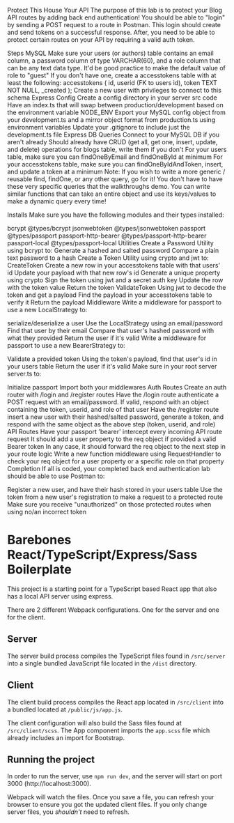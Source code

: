 Protect This House Your API
The purpose of this lab is to protect your Blog API routes by adding back end authentication! You should be able to "login" by sending a POST request to a route in Postman. This login should create and send tokens on a successful response. After, you need to be able to protect certain routes on your API by requiring a valid auth token.

Steps
MySQL
Make sure your users (or authors) table contains an email column, a password column of type VARCHAR(60), and a role column that can be any text data type. It'd be good practice to make the default value of role to "guest"
If you don't have one, create a accesstokens table with at least the following:
accesstokens (
    id,
    userid (FK to users id),
    token TEXT NOT NULL,
    _created
);
Create a new user with privileges to connect to this schema
Express Config
Create a config directory in your server src code
Have an index.ts that will swap between production/development based on the environment variable NODE_ENV
Export your MySQL config object from your development.ts and a mirror object format from production.ts using environment variables
Update your .gitignore to include just the development.ts file
Express DB Queries
Connect to your MySQL DB if you aren't already
Should already have CRUD (get all, get one, insert, update, and delete) operations for blogs table, write them if you don't
For your users table, make sure you can findOneByEmail and findOneById at minimum
For your accesstokens table, make sure you can findOneByIdAndToken, insert, and update a token at a minimum
Note: If you wish to write a more generic / reusable find, findOne, or any other query, go for it! You don't have to have these very specific queries that the walkthroughs demo. You can write similar functions that can take an entire object and use its keys/values to make a dynamic query every time!

Installs
Make sure you have the following modules and their types installed:

bcrypt @types/bcrypt
jsonwebtoken @types/jsonwebtoken
passport @types/passport
passport-http-bearer @types/passport-http-bearer
passport-local @types/passport-local
Utilities
Create a Password Utility using bcrypt to:
Generate a hashed and salted password
Compare a plain text password to a hash
Create a Token Utility using crypto and jwt to:
CreateToken
Create a new row in your accesstokens table with that users' id
Update your payload with that new row's id
Generate a unique property using crypto
Sign the token using jwt and a secret auth key
Update the row with the token value
Return the token
ValidateToken
Using jwt to decode the token and get a payload
Find the payload in your accesstokens table to verify it
Return the payload
Middleware
Write a middleware for passport to use a new LocalStrategy to:

serialize/deserialize a user
Use the LocalStrategy using an email/password
Find that user by their email
Compare that user's hashed password with what they provided
Return the user if it's valid
Write a middleware for passport to use a new BearerStrategy to:

Validate a provided token
Using the token's payload, find that user's id in your users table
Return the user if it's valid
Make sure in your root server server.ts to:

Initialize passport
Import both your middlewares
Auth Routes
Create an auth router with /login and /register routes
Have the /login route authenticate a POST request with an email/password. If valid, respond with an object containing the token, userid, and role of that user
Have the /register route insert a new user with their hashed/salted password, generate a token, and respond with the same object as the above step (token, userid, and role)
API Routes
Have your passport 'bearer' intercept every incoming API route request
It should add a user property to the req object if provided a valid Bearer token
In any case, it should forward the req object to the next step in your route logic
Write a new function middleware using RequestHandler to check your req object for a user property or a specific role on that property
Completion
If all is coded, your completed back end authentication lab should be able to use Postman to:

Register a new user, and have their hash stored in your users table
Use the token from a new user's registration to make a request to a protected route
Make sure you receive "unauthorized" on those protected routes when using no/an incorrect token



# Barebones React/TypeScript/Express/Sass Boilerplate
This project is a starting point for a TypeScript based React app that also has a local API server using express.

There are 2 different Webpack configurations. One for the server and one for the client.

## Server
The server build process compiles the TypeScript files found in `/src/server` into a single bundled JavaScript file located in the `/dist` directory.

## Client
The client build process compiles the React app located in `/src/client` into a bundled located at `/public/js/app.js`.

The client configuration will also build the Sass files found at `/src/client/scss`. The App component imports the `app.scss` file which already includes an import for Bootstrap.

## Running the project
In order to run the server, use `npm run dev`, and the server will start on port 3000 (http://localhost:3000). 

Webpack will watch the files. Once you save a file, you can refresh your browser to ensure you got the updated client files. If you only change server files, you *shouldn't* need to refresh.
